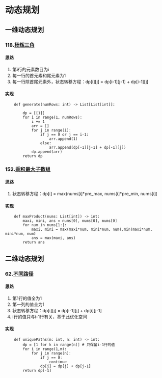 # 动态规划
## 一维动态规划  
### 118.[杨辉三角](https://leetcode.cn/problems/pascals-triangle/description/?envType=study-plan-v2&envId=top-100-liked)
#### 思路
1. 第i行的元素数目为i
2. 每一行的首元素和尾元素为1
3. 每一行除首尾元素外，状态转移方程：dp[i][j] = dp[i-1][j-1] + dp[i-1][j]
#### 实现
```
    def generate(numRows: int) -> List[List[int]]:

        dp = [[1]]
        for i in range(1, numRows):
            i += 1
            arr = []
            for j in range(i):
                if j == 0 or j == i-1:
                    arr.append(1)
                else:
                    arr.append(dp[-1][j-1] + dp[-1][j])
            dp.append(arr)
        return dp
```
### 152.[乘积最大子数组](https://leetcode.cn/problems/maximum-product-subarray/description/?envType=study-plan-v2&envId=top-100-liked)
#### 思路
1. 状态转移方程：dp[i] = max(nums[i]*pre_max, nums[i]*pre_min, nums[i])
#### 实现
```
    def maxProduct(nums: List[int]) -> int:
        maxi, mini, ans = nums[0], nums[0], nums[0]
        for num in nums[1:]:
            maxi, mini = max(maxi*num, mini*num, num),min(maxi*num, mini*num, num)
            ans = max(maxi, ans)
        return ans
```
## 二维动态规划
### 62.[不同路径](https://leetcode.cn/problems/unique-paths/description/?envType=study-plan-v2&envId=top-100-liked)
#### 思路  
1. 第1行的值全为1  
2. 第一列的值全为1  
3. 状态转移方程：dp[i][j] = dp[i-1][j] + dp[i][j-1]
4. i行的值只与i-1行有关，基于此优化空间
#### 实现
```
    def uniquePaths(m: int, n: int) -> int:
        dp = [1 for k in range(n)] # 只保留i-1行的值
        for i in range(1,m):
            for j in range(n):
                if j == 0:
                    continue
                dp[j] = dp[j] + dp[j-1]
        return dp[-1]
```